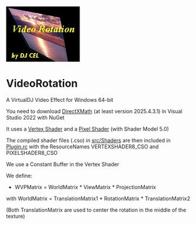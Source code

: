 ![logo](https://github.com/djcel/VirtualDJ-VideoRotation-Win64/blob/main/VideoRotation.JPG?raw=true "")
# VideoRotation
A VirtualDJ Video Effect for Windows 64-bit

You need to download [DirectXMath](https://github.com/Microsoft/DirectXMath) (at least version 2025.4.3.1) in Visual Studio 2022 with NuGet 

It uses a [Vertex Shader](https://github.com/DJCEL/VirtualDJ-VideoRotation-Win64/blob/main/src/Shaders/VertexShader.hlsl) and a [Pixel Shader](https://github.com/DJCEL/VirtualDJ-VideoRotation-Win64/blob/main/src/Shaders/PixelShader.hlsl) (with Shader Model 5.0)

The compiled shader files (.cso) in [src/Shaders](https://github.com/DJCEL/VirtualDJ-VideoRotation-Win64/tree/main/src/Shaders) are then included in [Plugin.rc](https://github.com/DJCEL/VirtualDJ-VideoRotation-Win64/blob/main/src/Plugin.rc) with the ResourceNames VERTEXSHADER8_CSO and PIXELSHADER8_CSO

We use a Constant Buffer in the Vertex Shader 

We define:
- WVPMatrix = WorldMatrix * ViewMatrix * ProjectionMatrix
  
with WorldMatrix = TranslationMatrix1 * RotationMatrix * TranslationMatrix2

(Both TranslationMatrix are used to center the rotation in the middle of the texture)
